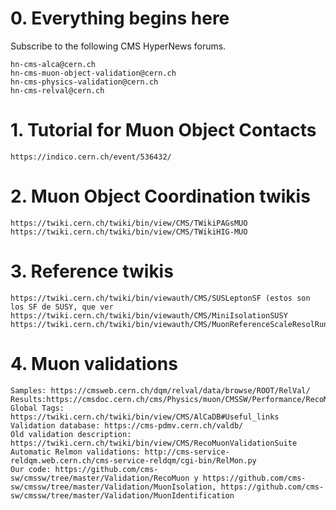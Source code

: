 # 0. Everything begins here

Subscribe to the following CMS HyperNews forums.

    hn-cms-alca@cern.ch
    hn-cms-muon-object-validation@cern.ch
    hn-cms-physics-validation@cern.ch
    hn-cms-relval@cern.ch

# 1. Tutorial for Muon Object Contacts

    https://indico.cern.ch/event/536432/

# 2. Muon Object Coordination twikis

    https://twiki.cern.ch/twiki/bin/view/CMS/TWikiPAGsMUO
    https://twiki.cern.ch/twiki/bin/view/CMS/TWikiHIG-MUO

# 3. Reference twikis

    https://twiki.cern.ch/twiki/bin/viewauth/CMS/SUSLeptonSF (estos son los SF de SUSY, que ver
    https://twiki.cern.ch/twiki/bin/viewauth/CMS/MiniIsolationSUSY
    https://twiki.cern.ch/twiki/bin/viewauth/CMS/MuonReferenceScaleResolRun2

# 4. Muon validations

    Samples: https://cmsweb.cern.ch/dqm/relval/data/browse/ROOT/RelVal/
    Results:https://cmsdoc.cern.ch/cms/Physics/muon/CMSSW/Performance/RecoMuon/Validation/val/
    Global Tags: https://twiki.cern.ch/twiki/bin/view/CMS/AlCaDB#Useful_links
    Validation database: https://cms-pdmv.cern.ch/valdb/
    Old validation description: https://twiki.cern.ch/twiki/bin/view/CMS/RecoMuonValidationSuite
    Automatic Relmon validations: http://cms-service-reldqm.web.cern.ch/cms-service-reldqm/cgi-bin/RelMon.py
    Our code: https://github.com/cms-sw/cmssw/tree/master/Validation/RecoMuon y https://github.com/cms-sw/cmssw/tree/master/Validation/MuonIsolation, https://github.com/cms-sw/cmssw/tree/master/Validation/MuonIdentification
